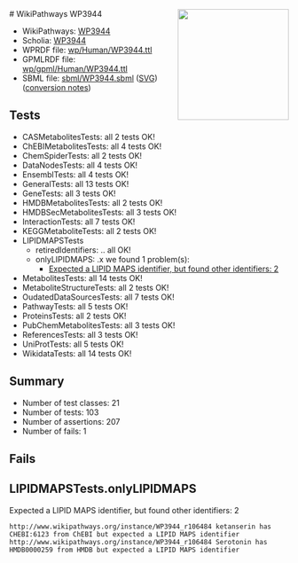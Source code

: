 <img style="float: right; width: 200px" src="../logo.png" />
# WikiPathways WP3944

* WikiPathways: [WP3944](https://identifiers.org/wikipathways:WP3944)
* Scholia: [WP3944](https://scholia.toolforge.org/wikipathways/WP3944)
* WPRDF file: [wp/Human/WP3944.ttl](../wp/Human/WP3944.ttl)
* GPMLRDF file: [wp/gpml/Human/WP3944.ttl](../wp/gpml/Human/WP3944.ttl)
* SBML file: [sbml/WP3944.sbml](../sbml/WP3944.sbml) ([SVG](../sbml/WP3944.svg)) ([conversion notes](../sbml/WP3944.txt))

## Tests
* CASMetabolitesTests: all 2 tests OK!
* ChEBIMetabolitesTests: all 4 tests OK!
* ChemSpiderTests: all 2 tests OK!
* DataNodesTests: all 4 tests OK!
* EnsemblTests: all 4 tests OK!
* GeneralTests: all 13 tests OK!
* GeneTests: all 3 tests OK!
* HMDBMetabolitesTests: all 2 tests OK!
* HMDBSecMetabolitesTests: all 3 tests OK!
* InteractionTests: all 7 tests OK!
* KEGGMetaboliteTests: all 2 tests OK!
* LIPIDMAPSTests
    * retiredIdentifiers: .. all OK!
    * onlyLIPIDMAPS: .x we found 1 problem(s):
        * [Expected a LIPID MAPS identifier, but found other identifiers: 2](#48cc60b9)
* MetabolitesTests: all 14 tests OK!
* MetaboliteStructureTests: all 2 tests OK!
* OudatedDataSourcesTests: all 7 tests OK!
* PathwayTests: all 5 tests OK!
* ProteinsTests: all 2 tests OK!
* PubChemMetabolitesTests: all 3 tests OK!
* ReferencesTests: all 3 tests OK!
* UniProtTests: all 5 tests OK!
* WikidataTests: all 14 tests OK!


## Summary

* Number of test classes: 21
* Number of tests: 103
* Number of assertions: 207
* Number of fails: 1

## Fails

<a name="48cc60b9" />

## LIPIDMAPSTests.onlyLIPIDMAPS

Expected a LIPID MAPS identifier, but found other identifiers: 2
```
http://www.wikipathways.org/instance/WP3944_r106484 ketanserin has CHEBI:6123 from ChEBI but expected a LIPID MAPS identifier
http://www.wikipathways.org/instance/WP3944_r106484 Serotonin has HMDB0000259 from HMDB but expected a LIPID MAPS identifier
```

